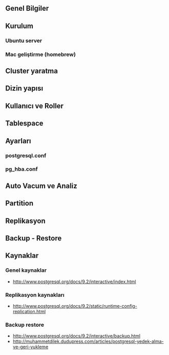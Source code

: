 ## Genel Bilgiler 

## Kurulum

### Ubuntu server

### Mac geliştirme (homebrew)

## Cluster yaratma

## Dizin yapısı

## Kullanıcı ve Roller

## Tablespace

## Ayarları 

### postgresql.conf

### pg_hba.conf

## Auto Vacum ve Analiz

## Partition

## Replikasyon

## Backup - Restore

## Kaynaklar

### Genel kaynaklar

* http://www.postgresql.org/docs/9.2/interactive/index.html

### Replikasyon kaynakları

* http://www.postgresql.org/docs/9.2/static/runtime-config-replication.html

### Backup restore

* http://www.postgresql.org/docs/9.2/interactive/backup.html
* http://muhammetdilek.dudupress.com/articles/postgresql-yedek-alma-ve-geri-yukleme
